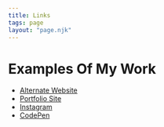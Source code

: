 ```yaml
---
title: Links
tags: page
layout: "page.njk"
---
```


<h1>Examples Of My Work</h1>

- [Alternate Website][def4]
- [Portfolio Site][def]
- [Instagram][def2]
- [CodePen][def3]

[def]: https://www.frankjuval.com
[def2]: https://www.instagram.com/frankjuval
[def3]: https://codepen.io/frankDraws/
[def4]: https://frankdraws.github.io
